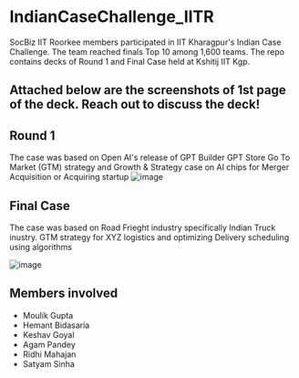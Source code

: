 # IndianCaseChallenge_IITR
SocBiz IIT Roorkee members participated in IIT Kharagpur's Indian Case Challenge. The team reached finals Top 10 among 1,600 teams. The repo contains decks of Round 1 and Final Case held at Kshitij IIT Kgp.

## Attached below are the screenshots of 1st page of the deck. Reach out to discuss the deck!

## Round 1
The case was based on Open AI's release of GPT Builder GPT Store Go To Market (GTM) strategy and Growth & Strategy case on AI chips for Merger Acquisition or Acquiring startup
![image](https://github.com/user-attachments/assets/19df72a2-dffb-41fe-bbdd-5cf02fd2a3f9)


## Final Case
The case was based on Road Frieght industry specifically Indian Truck inustry. GTM strategy for XYZ logistics and optimizing Delivery scheduling using algorithms 

![image](https://github.com/user-attachments/assets/f572fe74-6770-41f2-b027-f815a9c8438a)


## Members involved

- Moulik Gupta
- Hemant Bidasaria
- Keshav Goyal
- Agam Pandey
- Ridhi Mahajan
- Satyam Sinha

